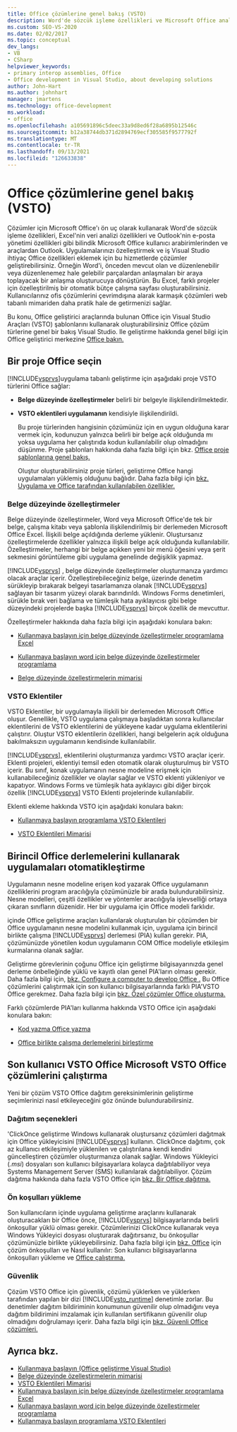 ```yaml
---
title: Office çözümlerine genel bakış (VSTO)
description: Word'de sözcük işleme özellikleri ve Microsoft Office analizi özellikleri gibi bilinen kullanıcı arabirimleri ve araçları için özelleştirmeler geliştirmeyi Excel.
ms.custom: SEO-VS-2020
ms.date: 02/02/2017
ms.topic: conceptual
dev_langs:
- VB
- CSharp
helpviewer_keywords:
- primary interop assemblies, Office
- Office development in Visual Studio, about developing solutions
author: John-Hart
ms.author: johnhart
manager: jmartens
ms.technology: office-development
ms.workload:
- office
ms.openlocfilehash: a105691896c5deec33a9d8ed6f28a6895b12546c
ms.sourcegitcommit: b12a38744db371d2894769ecf305585f9577792f
ms.translationtype: MT
ms.contentlocale: tr-TR
ms.lasthandoff: 09/13/2021
ms.locfileid: "126633838"
---
```

# <a name="office-solutions-development-overview-vsto"></a>Office çözümlerine genel bakış (VSTO)
  Çözümler için Microsoft Office'ı ön uç olarak kullanarak Word'de sözcük işleme özellikleri, Excel'nin veri analizi özellikleri ve Outlook'nin e-posta yönetimi özellikleri gibi bilindik Microsoft Office kullanıcı arabirimlerinden ve araçlardan Outlook. Uygulamalarınızı özelleştirmek ve iş Visual Studio ihtiyaç Office özellikleri eklemek için bu hizmetlerde çözümler geliştirebilirsiniz. Örneğin Word'i, önceden mevcut olan ve düzenlenebilir veya düzenlenemez hale gelebilir parçalardan anlaşmaları bir araya toplayacak bir anlaşma oluşturucuya dönüştürün. Bu Excel, farklı projeler için özelleştirilmiş bir otomatik bütçe çalışma sayfası oluşturabilirsiniz. Kullanıcılarınız ofis çözümlerini çevrimdışına alarak karmaşık çözümleri web tabanlı mimariden daha pratik hale de getirmenizi sağlar.

 Bu konu, Office geliştirici araçlarında bulunan Office için Visual Studio Araçları (VSTO) şablonlarını kullanarak oluşturabilirsiniz Office çözüm türlerine genel bir bakış Visual Studio. Ile geliştirme hakkında genel bilgi için Office geliştirici merkezine [Office bakın.](https://developer.microsoft.com/office)

## <a name="choose-an-office-project-type"></a>Bir proje Office seçin
 [!INCLUDE[vsprvs](../sharepoint/includes/vsprvs-md.md)]uygulama tabanlı geliştirme için aşağıdaki proje VSTO türlerini Office sağlar:

- **Belge düzeyinde özelleştirmeler** belirli bir belgeyle ilişkilendirilmektedir.

- **VSTO eklentileri uygulamanın** kendisiyle ilişkilendirildi.

  Bu proje türlerinden hangisinin çözümünüz için en uygun olduğuna karar vermek için, kodunuzun yalnızca belirli bir belge açık olduğunda mı yoksa uygulama her çalıştırıda kodun kullanılabilir olup olmadığını düşünme. Proje şablonları hakkında daha fazla bilgi için bkz. [Office proje şablonlarına genel bakış.](../vsto/office-project-templates-overview.md)

  Oluştur oluşturabilirsiniz proje türleri, geliştirme Office hangi uygulamaları yüklemiş olduğunu bağlıdır. Daha fazla bilgi için [bkz. Uygulama ve Office tarafından kullanılabilen özellikler.](../vsto/features-available-by-office-application-and-project-type.md)

### <a name="document-level-customizations"></a>Belge düzeyinde özelleştirmeler
 Belge düzeyinde özelleştirmeler, Word veya Microsoft Office'de tek bir belge, çalışma kitabı veya şablonla ilişkilendirilmiş bir derlemeden Microsoft Office Excel. İlişkili belge açıldığında derleme yüklenir. Oluştursanız özelleştirmelerde özellikler yalnızca ilişkili belge açık olduğunda kullanılabilir. Özelleştirmeler, herhangi bir belge açıkken yeni bir menü öğesini veya şerit sekmesini görüntüleme gibi uygulama genelinde değişiklik yapmaz.

 [!INCLUDE[vsprvs](../sharepoint/includes/vsprvs-md.md)] , belge düzeyinde özelleştirmeler oluşturmanıza yardımcı olacak araçlar içerir. Özelleştirebileceğiniz belge, üzerinde denetim sürükleyip bırakarak belgeyi tasarlamanıza olanak [!INCLUDE[vsprvs](../sharepoint/includes/vsprvs-md.md)] sağlayan bir tasarım yüzeyi olarak barındırıldı. Windows Forms denetimleri, sürükle bırak veri bağlama ve tümleşik hata ayıklayıcısı gibi belge düzeyindeki projelerde başka [!INCLUDE[vsprvs](../sharepoint/includes/vsprvs-md.md)] birçok özellik de mevcuttur.

 Özelleştirmeler hakkında daha fazla bilgi için aşağıdaki konulara bakın:

- [Kullanmaya başlayın için belge düzeyinde özelleştirmeler programlama Excel](../vsto/getting-started-programming-document-level-customizations-for-excel.md)

- [Kullanmaya başlayın word için belge düzeyinde özelleştirmeler programlama](../vsto/getting-started-programming-document-level-customizations-for-word.md)

- [Belge düzeyinde özelleştirmelerin mimarisi](../vsto/architecture-of-document-level-customizations.md)

### <a name="vsto-add-ins"></a>VSTO Eklentiler
 VSTO Eklentiler, bir uygulamayla ilişkili bir derlemeden Microsoft Office oluşur. Genellikle, VSTO uygulama çalışmaya başladıktan sonra kullanıcılar eklentilerini de VSTO eklentilerini de yükleyene kadar uygulama eklentilerini çalıştırır. Oluştur VSTO eklentilerin özellikleri, hangi belgelerin açık olduğuna bakılmaksızın uygulamanın kendisinde kullanılabilir.

 [!INCLUDE[vsprvs](../sharepoint/includes/vsprvs-md.md)], eklentilerini oluşturmanıza yardımcı VSTO araçlar içerir. Eklenti projeleri, eklentiyi temsil eden otomatik olarak oluşturulmuş bir VSTO içerir. Bu sınıf, konak uygulamanın nesne modeline erişmek için kullanabileceğiniz özellikler ve olaylar sağlar ve VSTO eklenti yükleniyor ve kapatıyor. Windows Forms ve tümleşik hata ayıklayıcı gibi diğer birçok özellik [!INCLUDE[vsprvs](../sharepoint/includes/vsprvs-md.md)] VSTO Eklenti projelerinde kullanılabilir.

 Eklenti ekleme hakkında VSTO için aşağıdaki konulara bakın:

- [Kullanmaya başlayın programlama VSTO Eklentileri](../vsto/getting-started-programming-vsto-add-ins.md)

- [VSTO Eklentileri Mimarisi](../vsto/architecture-of-vsto-add-ins.md)

## <a name="automate-office-applications-by-using-primary-interop-assemblies"></a>Birincil Office derlemelerini kullanarak uygulamaları otomatikleştirme
 Uygulamanın nesne modeline erişen kod yazarak Office uygulamanın özelliklerini program aracılığıyla çözümünüzle bir arada bulundurabilirsiniz. Nesne modelleri, çeşitli özellikler ve yöntemler aracılığıyla işlevselliği ortaya çıkaran sınıfların düzenidir. Her bir uygulama için Office modeli farklıdır.

 içinde Office geliştirme araçları kullanılarak oluşturulan bir çözümden bir Office uygulamanın nesne modelini kullanmak için, uygulama için birincil birlikte çalışma [!INCLUDE[vsprvs](../sharepoint/includes/vsprvs-md.md)] derlemesi (PIA) kullan gerekir. PIA, çözümünüzde yönetilen kodun uygulamanın COM Office modeliyle etkileşim kurmalarına olanak sağlar.

 Geliştirme görevlerinin çoğunu Office için geliştirme bilgisayarınızda genel derleme önbelleğinde yüklü ve kayıtlı olan genel PIA'ların olması gerekir. Daha fazla bilgi için, [bkz. Configure a computer to develop Office .](../vsto/configuring-a-computer-to-develop-office-solutions.md) Bu Office çözümlerini çalıştırmak için son kullanıcı bilgisayarlarında farklı PIA'VSTO Office gerekmez. Daha fazla bilgi için [bkz. Özel çözümler Office oluşturma.](../vsto/designing-and-creating-office-solutions.md)

 Farklı çözümlerde PIA'ları kullanma hakkında VSTO Office için aşağıdaki konulara bakın:

- [Kod yazma Office yazma](../vsto/writing-code-in-office-solutions.md)

- [Office birlikte çalışma derlemelerini birleştirme](../vsto/office-primary-interop-assemblies.md)

## <a name="run-microsoft-vsto-office-solutions-on-end-user-computers"></a>Son kullanıcı VSTO Office Microsoft VSTO Office çözümlerini çalıştırma
 Yeni bir çözüm VSTO Office dağıtım gereksinimlerinin geliştirme seçimlerinizi nasıl etkileyeceğini göz önünde bulundurabilirsiniz.

### <a name="deployment-options"></a>Dağıtım seçenekleri
 'ClickOnce geliştirme Windows kullanarak oluştursanız çözümleri dağıtmak için Office yükleyicisini [!INCLUDE[vsprvs](../sharepoint/includes/vsprvs-md.md)] kullanın. ClickOnce dağıtımı, çok az kullanıcı etkileşimiyle yüklenilen ve çalıştırılana kendi kendini güncelleştiren çözümler oluşturmanıza olanak sağlar. Windows Yükleyici (*.msi*) dosyaları son kullanıcı bilgisayarlara kolayca dağıtılabiliyor veya Systems Management Server (SMS) kullanılarak dağıtılabiliyor. Çözüm dağıtma hakkında daha fazla VSTO Office için [bkz. Bir Office dağıtma.](../vsto/deploying-an-office-solution.md)

### <a name="install-prerequisites"></a>Ön koşulları yükleme
 Son kullanıcıların içinde uygulama geliştirme araçlarını kullanarak oluşturacakları bir Office önce, [!INCLUDE[vsprvs](../sharepoint/includes/vsprvs-md.md)] bilgisayarlarında belirli önkoşullar yüklü olması gerekir. Çözümlerinizi ClickOnce kullanarak veya Windows Yükleyici dosyası oluşturarak dağıtırsanız, bu önkoşullar çözümünüzle birlikte yükleyebilirsiniz. Daha fazla bilgi için [bkz. Office](/previous-versions/bb608617(v=vs.110)) için çözüm önkoşulları ve Nasıl kullanılır: Son kullanıcı bilgisayarlarına önkoşulları yükleme ve [Office çalıştırma.](/previous-versions/bb608608(v=vs.110))

### <a name="security"></a>Güvenlik
 Çözüm VSTO Office için güvenlik, çözümü yüklerken ve yüklerken tarafından yapılan bir dizi [!INCLUDE[vsto_runtime](../vsto/includes/vsto-runtime-md.md)] denetimle zorlar. Bu denetimler dağıtım bildiriminin konumunun güvenilir olup olmadığını veya dağıtım bildirimini imzalamak için kullanılan sertifikanın güvenilir olup olmadığını doğrulamayı içerir. Daha fazla bilgi için [bkz. Güvenli Office çözümleri.](../vsto/securing-office-solutions.md)

## <a name="see-also"></a>Ayrıca bkz.
- [Kullanmaya başlayın &#40;Office geliştirme Visual Studio&#41;](../vsto/getting-started-office-development-in-visual-studio.md)
- [Belge düzeyinde özelleştirmelerin mimarisi](../vsto/architecture-of-document-level-customizations.md)
- [VSTO Eklentileri Mimarisi](../vsto/architecture-of-vsto-add-ins.md)
- [Kullanmaya başlayın için belge düzeyinde özelleştirmeler programlama Excel](../vsto/getting-started-programming-document-level-customizations-for-excel.md)
- [Kullanmaya başlayın word için belge düzeyinde özelleştirmeler programlama](../vsto/getting-started-programming-document-level-customizations-for-word.md)
- [Kullanmaya başlayın programlama VSTO Eklentileri](../vsto/getting-started-programming-vsto-add-ins.md)
